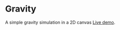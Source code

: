 # Gravity
A simple gravity simulation in a 2D canvas [Live demo](https://jbrems.github.io/gravity).
